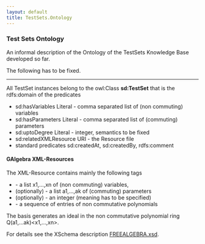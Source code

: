 ```yaml
---
layout: default
title: TestSets.Ontology
---
```


### Test Sets Ontology

An informal description of the Ontology of the TestSets Knowledge Base developed so far.

The following has to be fixed.

* * * * *

All TestSet instances belong to the owl:Class **sd:TestSet** that is the rdfs:domain of the predicates

-   sd:hasVariables Literal - comma separated list of (non commuting) variables
-   sd:hasParameters Literal - comma separated list of (commuting) parameters
-   sd:uptoDegree Literal - integer, semantics to be fixed
-   sd:relatedXMLResource URI - the Resource file
-   standard predicates sd:createdAt, sd:createdBy, rdfs:comment

#### GAlgebra XML-Resources

The XML-Resource contains mainly the following tags

-   <vars> - a list x1,...,xn of (non commuting) variables,
-   (optionally) <parameters> - a list a1,...,ak of (commuting) parameters
-   (optionally) <uptoDeg> - an integer (meaning has to be specified)
-   <basis> - a sequence of <ncpoly> entries of non commutative polynomials

The basis generates an ideal in the non commutative polynomial ring Q(a1,...ak)<x1,...,xn>.

For details see the XSchema description [FREEALGEBRA.xsd](http://symbolicdata.org/XMLResources/FREEALGEBRA.xsd).
